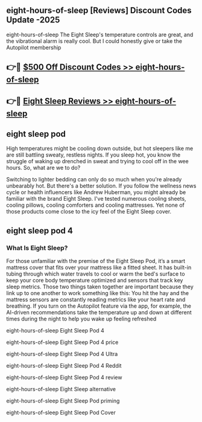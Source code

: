 ## eight-hours-of-sleep [Reviews​] Discount Codes Update -2025

eight-hours-of-sleep The Eight Sleep's temperature controls are great, and the vibrational alarm is really cool. But I could honestly give or take the Autopilot membership

## 👉🔴 [$500 Off Discount Codes >> eight-hours-of-sleep](http://download.freeplayer.one?title=eight-hours-of-sleep&ref=18-ES)

## 👉🔴 [Eight Sleep Reviews >> eight-hours-of-sleep](http://download.freeplayer.one?title=eight-hours-of-sleep&ref=18-ES)

## eight sleep pod

High temperatures might be cooling down outside, but hot sleepers like me are still battling sweaty, restless nights. If you sleep hot, you know the struggle of waking up drenched in sweat and trying to cool off in the wee hours. So, what are we to do?

Switching to lighter bedding can only do so much when you're already unbearably hot. But there's a better solution. If you follow the wellness news cycle or health influencers like Andrew Huberman, you might already be familiar with the brand Eight Sleep. I've tested numerous cooling sheets, cooling pillows, cooling comforters and cooling mattresses. Yet none of those products come close to the icy feel of the Eight Sleep cover.

## eight sleep pod 4

### What Is Eight Sleep?

For those unfamiliar with the premise of the Eight Sleep Pod, it’s a smart mattress cover that fits over your mattress like a fitted sheet. It has built-in tubing through which water travels to cool or warm the bed's surface to keep your core body temperature optimized and sensors that track key sleep metrics. Those two things taken together are important because they link up to one another to work something like this: You hit the hay and the mattress sensors are constantly reading metrics like your heart rate and breathing. If you turn on the Autopilot feature via the app, for example, the AI-driven recommendations take the temperature up and down at different times during the night to help you wake up feeling refreshed

eight-hours-of-sleep Eight Sleep Pod 4

eight-hours-of-sleep Eight Sleep Pod 4 price

eight-hours-of-sleep Eight Sleep Pod 4 Ultra

eight-hours-of-sleep Eight Sleep Pod 4 Reddit

eight-hours-of-sleep Eight Sleep Pod 4 review

eight-hours-of-sleep Eight Sleep alternative

eight-hours-of-sleep Eight Sleep Pod priming

eight-hours-of-sleep Eight Sleep Pod Cover